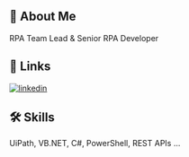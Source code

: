 
## 🚀 About Me
RPA Team Lead & Senior RPA Developer


## 🔗 Links

[![linkedin](https://img.shields.io/badge/linkedin-0A66C2?style=for-the-badge&logo=linkedin&logoColor=white)](https://www.linkedin.com/in/seymenbahtiyar/)


## 🛠 Skills
UiPath, VB.NET, C#, PowerShell, REST APIs ...


